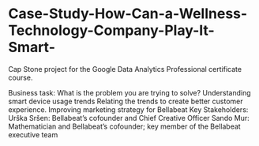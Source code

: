 # Case-Study-How-Can-a-Wellness-Technology-Company-Play-It-Smart-
Cap Stone project for the Google Data Analytics Professional certificate course.

Business task: 
What is the problem you are trying to solve? 
Understanding smart device usage trends
Relating the trends to create better customer experience. 
Improving marketing strategy for Bellabeat
Key Stakeholders:
Urška Sršen: Bellabeat’s cofounder and Chief Creative Officer
Sando Mur: Mathematician and Bellabeat’s cofounder; key member of the Bellabeat executive team
